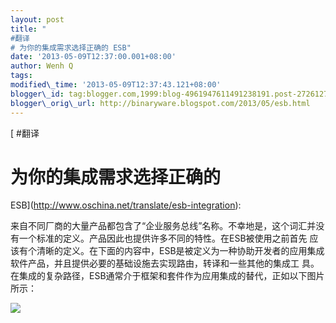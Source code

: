 ```yaml
--- 
layout: post 
title: "
#翻译
# 为你的集成需求选择正确的 ESB" 
date: '2013-05-09T12:37:00.001+08:00' 
author: Wenh Q
tags:
modified\_time: '2013-05-09T12:37:43.121+08:00' 
blogger\_id: tag:blogger.com,1999:blog-4961947611491238191.post-2726127340691675177
blogger\_orig\_url: http://binaryware.blogspot.com/2013/05/esb.html
---
```

[
#翻译
# 为你的集成需求选择正确的
ESB](http://www.oschina.net/translate/esb-integration):

来自不同厂商的大量产品都包含了“企业服务总线”名称。不幸地是，这个词汇并没有一个标准的定义。产品因此也提供许多不同的特性。在ESB被使用之前首先
应该有个清晰的定义。在下面的内容中，ESB是被定义为一种协助开发者的应用集成软件产品，并且提供必要的基础设施去实现路由，转译和一些其他的集成工
具。在集成的复杂路径，ESB通常介于框架和套件作为应用集成的替代，正如以下图片所示：

![](http://static.oschina.net/uploads/img/201304/29093552_ONpz.jpg)
